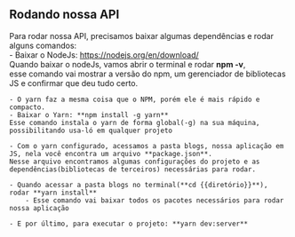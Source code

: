 ## Rodando nossa API  

Para rodar nossa API, precisamos baixar algumas dependências e rodar alguns comandos:  
    - Baixar o NodeJs: https://nodejs.org/en/download/  
    Quando baixar o nodeJs, vamos abrir o terminal e rodar **npm -v**,  
    esse comando vai mostrar a versão do npm, um gerenciador de bibliotecas JS e confirmar que deu tudo certo.  

    - O yarn faz a mesma coisa que o NPM, porém ele é mais rápido e compacto.  
    - Baixar o Yarn: **npm install -g yarn**  
    Esse comando instala o yarn de forma global(-g) na sua máquina, possibilitando usa-ló em qualquer projeto  

    - Com o yarn configurado, acessamos a pasta blogs, nossa aplicação em JS, nela você encontra um arquivo **package.json**.  
    Nesse arquivo encontramos algumas configurações do projeto e as dependências(bibliotecas de terceiros) necessárias para rodar.  

    - Quando acessar a pasta blogs no terminal(**cd {{diretório}}**), rodar **yarn install**  
        - Esse comando vai baixar todos os pacotes necessários para rodar nossa aplicação  

    - E por último, para executar o projeto: **yarn dev:server**  